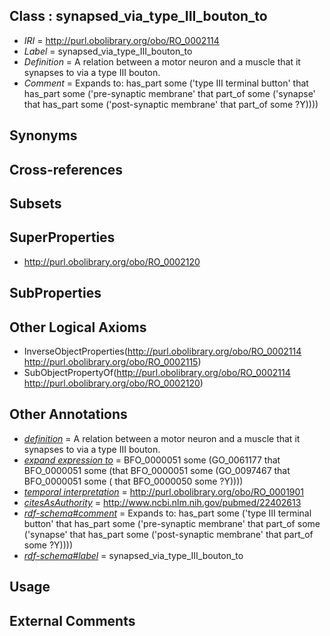 
## Class : synapsed_via_type_III_bouton_to

 * *IRI* = http://purl.obolibrary.org/obo/RO_0002114
 * *Label* = synapsed_via_type_III_bouton_to
 * *Definition* = A relation between a motor neuron and a muscle that it synapses to via a type III bouton.
 * *Comment* = Expands to: has_part some ('type III terminal button' that has_part some ('pre-synaptic membrane' that part_of some ('synapse' that has_part some ('post-synaptic membrane' that part_of some ?Y))))

## Synonyms


## Cross-references


## Subsets


## SuperProperties

 * <http://purl.obolibrary.org/obo/RO_0002120>

## SubProperties


## Other Logical Axioms

 * InverseObjectProperties(<http://purl.obolibrary.org/obo/RO_0002114> <http://purl.obolibrary.org/obo/RO_0002115>)
 * SubObjectPropertyOf(<http://purl.obolibrary.org/obo/RO_0002114> <http://purl.obolibrary.org/obo/RO_0002120>)

## Other Annotations

 * *[definition](../../IAO/15/IAO_0000115.md)* = A relation between a motor neuron and a muscle that it synapses to via a type III bouton.
 * *[expand expression to](../../IAO/24/IAO_0000424.md)* = BFO_0000051 some (GO_0061177 that BFO_0000051 some (that BFO_0000051 some (GO_0097467 that BFO_0000051 some ( that BFO_0000050 some ?Y))))
 * *[temporal interpretation](../../RO/00/RO_0001900.md)* = http://purl.obolibrary.org/obo/RO_0001901
 * *[citesAsAuthority](../../ty/citesAsAuthority.md)* = http://www.ncbi.nlm.nih.gov/pubmed/22402613
 * *[rdf-schema#comment](../../nt/rdf-schema#comment.md)* = Expands to: has_part some ('type III terminal button' that has_part some ('pre-synaptic membrane' that part_of some ('synapse' that has_part some ('post-synaptic membrane' that part_of some ?Y))))
 * *[rdf-schema#label](../../el/rdf-schema#label.md)* = synapsed_via_type_III_bouton_to

## Usage


## External Comments

